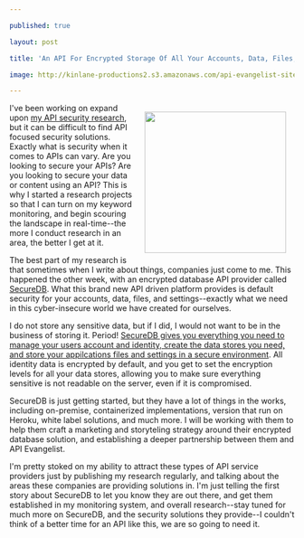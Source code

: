 ---
published: true
layout: post
title: 'An API For Encrypted Storage Of All Your Accounts, Data, Files, And Setting'
image: http://kinlane-productions2.s3.amazonaws.com/api-evangelist-site/blog/securedb-logo.png
---

<p><a href="https://securedb.co"><img style="padding: 15px;" src="https://kinlane-productions2.s3.amazonaws.com/api-evangelist-site/blog/securedb-logo.png" alt="" width="250" align="right" /></a>
<p>I've been working on expand upon <a href="http://security.apievangelist.com/">my API security research</a>, but it can be difficult to find API focused security solutions. Exactly what is security when it comes to APIs can vary. Are you looking to secure your APIs? Are you looking to secure your data or content using an API? This is why I started a research projects so that I can turn on my keyword monitoring, and begin scouring the landscape in real-time--the more I conduct research in an area, the better I get at it.
<p>The best part of my research is that sometimes when I write about things, companies just come to me. This happened the other week, with an encrypted database API provider called <a href="https://securedb.co">SecureDB</a>. What this brand new API driven platform provides is default security for your&nbsp;accounts, data, files, and settings--exactly what we need in this cyber-insecure world we have created for ourselves.
<p>I do not store any sensitive data, but if I did, I would not want to be in the business of storing it. Period! <a href="https://securedb.co/apidocs/">SecureDB gives you everything you need to manage your users account and identity, create the data stores you need, and store your appilcations files and settings in a secure environment</a>. All identity data is encrypted by default, and you get to set the encryption levels for all your data stores, allowing you to make sure everything sensitive is not readable on the server, even if it is compromised.
<p>SecureDB is just getting started, but they have a lot of things in the works, including on-premise, containerized implementations, version that run on Heroku, white label solutions, and much more. I will be working with them to help them craft a marketing and storyteling strategy around their encrypted database solution, and establishing a deeper partnership between them and API Evangelist.
<p>I'm pretty stoked on my ability to attract these types of API service providers just by publishing my research regularly, and talking about the areas these companies are providing solutions in. I'm just telling the first story about SecureDB to let you know they are out there, and get them established in my monitoring system, and overall research--stay tuned for much more on SecureDB, and the security solutions they provide--I couldn't think of a better time for an API like this, we are so going to need it.

